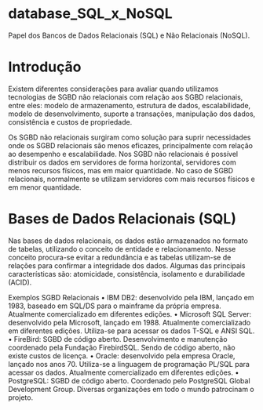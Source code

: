 # database_SQL_x_NoSQL
Papel dos Bancos de Dados Relacionais (SQL) e Não Relacionais (NoSQL).

# Introdução
Existem diferentes considerações para avaliar quando utilizamos tecnologias de SGBD não relacionais com relação aos SGBD relacionais, entre eles:  modelo de armazenamento, estrutura de dados, escalabilidade, modelo de desenvolvimento, suporte a transações, manipulação dos dados, consistência e custos de propriedade.

Os SGBD não relacionais surgiram como solução para suprir necessidades onde os SGBD relacionais são menos eficazes, principalmente com relação ao desempenho e escalabilidade. Nos SGBD não relacionais é possível distribuir os dados em servidores de forma horizontal, servidores com menos recursos físicos, mas em maior quantidade. No caso de SGBD relacionais, normalmente se utilizam servidores com mais recursos físicos e em menor quantidade.

# Bases de Dados Relacionais (SQL)
Nas bases de dados relacionais, os dados estão armazenados no formato de tabelas, utilizando o conceito de entidade e relacionamento. Nesse conceito procura-se evitar a redundância e as tabelas utilizam-se de relações para confirmar a integridade dos dados. Algumas das principais características são: atomicidade, consistência, isolamento e durabilidade (ACID).

Exemplos SGBD Relacionais
•	IBM DB2: desenvolvido pela IBM, lançado em 1983, baseado em SQL/DS para o mainframe da própria empresa. Atualmente comercializado em diferentes edições.
•	Microsoft SQL Server: desenvolvido pela Microsoft, lançado em 1988. Atualmente comercializado em diferentes edições. Utiliza-se para acessar os dados T-SQL e ANSI SQL.
•	FireBird: SGBD de código aberto. Desenvolvimento e manutenção coordenado pela Fundação FirebirdSQL. Sendo de código aberto, não existe custos de licença.
•	Oracle: desenvolvido pela empresa Oracle, lançado nos anos 70. Utiliza-se a linguagem de programação PL/SQL para acessar os dados. Atualmente comercializado em diferentes edições.
•	PostgreSQL: SGBD de código aberto. Coordenado pelo PostgreSQL Global Development Group. Diversas organizações em todo o mundo patrocinam o projeto.
